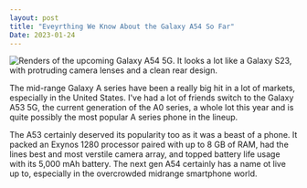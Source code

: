 ```yaml
---
layout: post
title: "Eveyrthing We Know About the Galaxy A54 So Far"
Date: 2023-01-24
---
```


![Renders of the upcoming Galaxy A54 5G. It looks a lot like a Galaxy S23, with protruding camera lenses and a clean rear design.](/images/galaxy-a54.avif)

The mid-range Galaxy A series have been a really big hit in a lot of markets, especially in the United States. I've had a lot of friends switch to the Galaxy A53 5G, the current generation of the A0 series, a whole lot this year and is quite possibly the most popular A series phone in the lineup. 

The A53 certainly deserved its popularity too as it was a beast of a phone. It packed an Exynos 1280 processor paired with up to 8 GB of RAM, had the lines best and most verstile camera array, and topped battery life usage with its 5,000 mAh battery. The next gen A54 certainly has a name ot live up to, especially in the overcrowded midrange smartphone world. 
